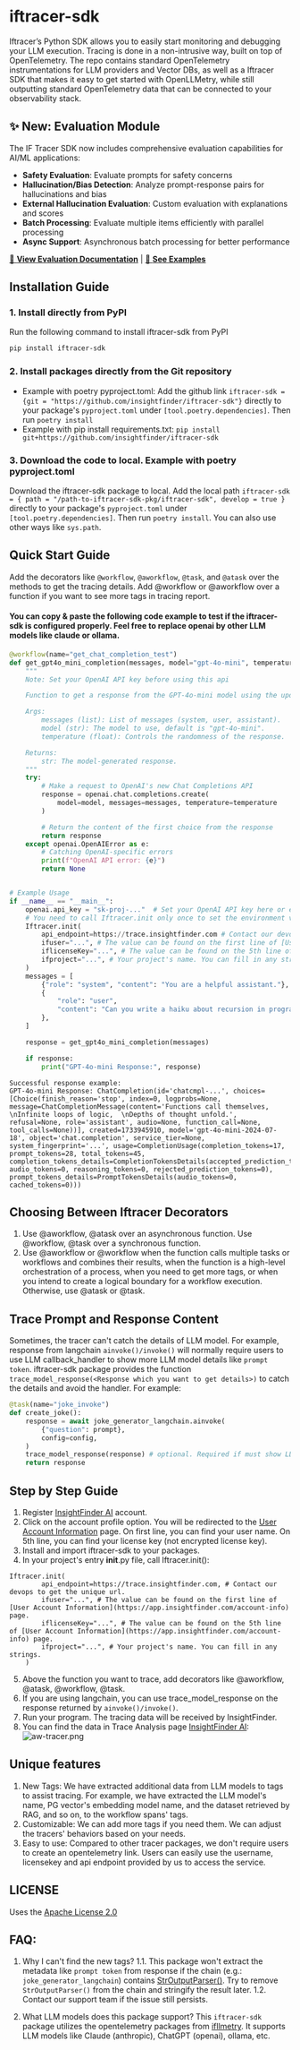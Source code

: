 # iftracer-sdk

Iftracer’s Python SDK allows you to easily start monitoring and debugging your LLM execution. Tracing is done in a non-intrusive way, built on top of OpenTelemetry. The repo contains standard OpenTelemetry instrumentations for LLM providers and Vector DBs, as well as a Iftracer SDK that makes it easy to get started with OpenLLMetry, while still outputting standard OpenTelemetry data that can be connected to your observability stack.

## ✨ New: Evaluation Module

The IF Tracer SDK now includes comprehensive evaluation capabilities for AI/ML applications:

- **Safety Evaluation**: Evaluate prompts for safety concerns  
- **Hallucination/Bias Detection**: Analyze prompt-response pairs for hallucinations and bias
- **External Hallucination Evaluation**: Custom evaluation with explanations and scores
- **Batch Processing**: Evaluate multiple items efficiently with parallel processing
- **Async Support**: Asynchronous batch processing for better performance

[📖 **View Evaluation Documentation**](examples/EVALUATION.md) | [🔗 **See Examples**](examples/evaluation_example.py)

## Installation Guide

### 1. Install directly from PyPI

Run the following command to install iftracer-sdk from PyPI

```bash
pip install iftracer-sdk
```


### 2. Install packages directly from the Git repository
- Example with poetry pyproject.toml: 
Add the github link `iftracer-sdk = {git = "https://github.com/insightfinder/iftracer-sdk"}` directly to your package's `pyproject.toml` under `[tool.poetry.dependencies]`. Then run `poetry install`
- Example with pip install requirements.txt:
`pip install git+https://github.com/insightfinder/iftracer-sdk`

### 3. Download the code to local. Example with poetry pyproject.toml 
Download the iftracer-sdk package to local. Add the local path `iftracer-sdk = { path = "/path-to-iftracer-sdk-pkg/iftracer-sdk", develop = true }` directly to your package's `pyproject.toml` under `[tool.poetry.dependencies]`. Then run `poetry install`.
You can also use other ways like `sys.path`.

## Quick Start Guide
Add the decorators like `@workflow`, `@aworkflow`, `@task`, and `@atask` over the methods to get the tracing details. Add @workflow or @aworkflow over a function if you want to see more tags in tracing report.

#### You can copy & paste the following code example to test if the iftracer-sdk is configured properly. Feel free to replace openai by other LLM models like claude or ollama.

```python
@workflow(name="get_chat_completion_test")
def get_gpt4o_mini_completion(messages, model="gpt-4o-mini", temperature=0.7):
    """
    Note: Set your OpenAI API key before using this api

    Function to get a response from the GPT-4o-mini model using the updated OpenAI API.

    Args:
        messages (list): List of messages (system, user, assistant).
        model (str): The model to use, default is "gpt-4o-mini".
        temperature (float): Controls the randomness of the response.

    Returns:
        str: The model-generated response.
    """
    try:
        # Make a request to OpenAI's new Chat Completions API
        response = openai.chat.completions.create(
            model=model, messages=messages, temperature=temperature
        )

        # Return the content of the first choice from the response
        return response
    except openai.OpenAIError as e:
        # Catching OpenAI-specific errors
        print(f"OpenAI API error: {e}")
        return None


# Example Usage
if __name__ == "__main__":
    openai.api_key = "sk-proj-..."  # Set your OpenAI API key here or export it as environment variable.
    # You need to call Iftracer.init only once to set the environment variables. You can also call Iftracer.init() without any arguments, if you have set the environment variables somewhere else.
    Iftracer.init( 
        api_endpoint=https://trace.insightfinder.com # Contact our devops to get the unique url. 
        ifuser="...", # The value can be found on the first line of [User Account Information](https://app.insightfinder.com/account-info) page.
        iflicenseKey="...", # The value can be found on the 5th line of [User Account Information](https://app.insightfinder.com/account-info) page.
        ifproject="...", # Your project's name. You can fill in any strings.
    )
    messages = [
        {"role": "system", "content": "You are a helpful assistant."},
        {
            "role": "user",
            "content": "Can you write a haiku about recursion in programming?",
        },
    ]

    response = get_gpt4o_mini_completion(messages)

    if response:
        print("GPT-4o-mini Response:", response)
```
```
Successful response example:
GPT-4o-mini Response: ChatCompletion(id='chatcmpl-...', choices=[Choice(finish_reason='stop', index=0, logprobs=None, message=ChatCompletionMessage(content='Functions call themselves,  \nInfinite loops of logic,  \nDepths of thought unfold.', refusal=None, role='assistant', audio=None, function_call=None, tool_calls=None))], created=1733945910, model='gpt-4o-mini-2024-07-18', object='chat.completion', service_tier=None, system_fingerprint='...', usage=CompletionUsage(completion_tokens=17, prompt_tokens=28, total_tokens=45, completion_tokens_details=CompletionTokensDetails(accepted_prediction_tokens=0, audio_tokens=0, reasoning_tokens=0, rejected_prediction_tokens=0), prompt_tokens_details=PromptTokensDetails(audio_tokens=0, cached_tokens=0)))
```

## Choosing Between Iftracer Decorators
1. Use @aworkflow, @atask over an asynchronous function. Use @workflow, @task over a synchronous function.
2. Use @aworkflow or @workflow when the function calls multiple tasks or workflows and combines their results, when the function is a high-level orchestration of a process, when you need to get more tags, or when you intend to create a logical boundary for a workflow execution. Otherwise, use @atask or @task.

## Trace Prompt and Response Content

Sometimes, the tracer can't catch the details of LLM model. For example, response from langchain `ainvoke()/invoke()` will normally require users to use LLM callback_handler to show more LLM model details like `prompt token`. iftracer-sdk package provides the function `trace_model_response(<Response which you want to get details>)` to catch the details and avoid the handler. For example:

```python
@task(name="joke_invoke")
def create_joke():
    response = await joke_generator_langchain.ainvoke(
        {"question": prompt},
        config=config,
    )
    trace_model_response(response) # optional. Required if must show LLM model details.
    return response
```


## Step by Step Guide
1. Register [InsightFinder AI](https://ai.insightfinder.com) account.
2. Click on the account profile option. You will be redirected to the [User Account Information](https://app.insightfinder.com/account-info) page. On first line, you can find your user name. On 5th line, you can find your license key (not encrypted license key).
3. Install and import iftracer-sdk to your packages.
4. In your project's entry __init__.py file, call Iftracer.init():
```
Iftracer.init( 
        api_endpoint=https://trace.insightfinder.com, # Contact our devops to get the unique url.
        ifuser="...", # The value can be found on the first line of [User Account Information](https://app.insightfinder.com/account-info) page.
        iflicenseKey="...", # The value can be found on the 5th line of [User Account Information](https://app.insightfinder.com/account-info) page.
        ifproject="...", # Your project's name. You can fill in any strings.
    )
```
5. Above the function you want to trace, add decorators like @aworkflow, @atask, @workflow, @task.
6. If you are using langchain, you can use trace_model_response on the response returned by `ainvoke()/invoke()`. 
7. Run your program. The tracing data will be received by InsightFinder.
8. You can find the data in Trace Analysis page  [InsightFinder AI](https://ai.insightfinder.com):
![aw-tracer.png](examples/aw-tracer.png)

## Unique features
1. New Tags: 
We have extracted additional data from LLM models to tags to assist tracing.
For example, we have extracted the LLM model's name, PG vector's embedding model name, and the dataset retrieved by RAG, and so on, to the workflow spans' tags. 
2. Customizable: 
We can add more tags if you need them. We can adjust the tracers' behaviors based on your needs.
3. Easy to use:
Compared to other tracer packages, we don't require users to create an opentelemetry link. Users can easily use the username, licensekey and api endpoint provided by us to access the service.

## LICENSE

Uses the [Apache License 2.0](https://github.com/apache/.github/blob/main/LICENSE)

## FAQ:
1. Why I can't find the new tags?
1.1. This package won't extract the metadata like `prompt token` from response if the chain (e.g.: `joke_generator_langchain`) contains [StrOutputParser()](https://api.python.langchain.com/en/latest/output_parsers/langchain_core.output_parsers.string.StrOutputParser.html). Try to remove `StrOutputParser()` from the chain and stringify the result later. 
1.2. Contact our support team if the issue still persists.

2. What LLM models does this package support?
This `iftracer-sdk` package utilizes the opentelemetry packages from [ifllmetry](https://github.com/insightfinder/ifllmetry). It supports LLM models like Claude (anthropic), ChatGPT (openai), ollama, etc.
